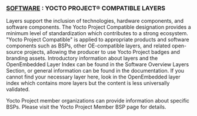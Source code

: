 ### [SOFTWARE][1] : **YOCTO PROJECT® COMPATIBLE LAYERS**

Layers support the inclusion of technologies, hardware components, and software components. The Yocto Project Compatible designation provides a minimum level of standardization which contributes to a strong ecosystem. "Yocto Project Compatible" is applied to appropriate products and software components such as BSPs, other OE-compatible layers, and related open-source projects, allowing the producer to use Yocto Project badges and branding assets. Introductory information about layers and the OpenEmbedded Layer Index can be found in the Software Overview Layers Section, or general information can be found in the documentation. If you cannot find your necessary layer here, look in the OpenEmbedded layer index which contains more layers but the content is less universally validated.

Yocto Project member organizations can provide information about specific BSPs. Please visit the Yocto Project Member BSP page for details.


[1]: https://github.com/guevaraya/Yocto_doc/blob/master/software-overview/software-overview.md
